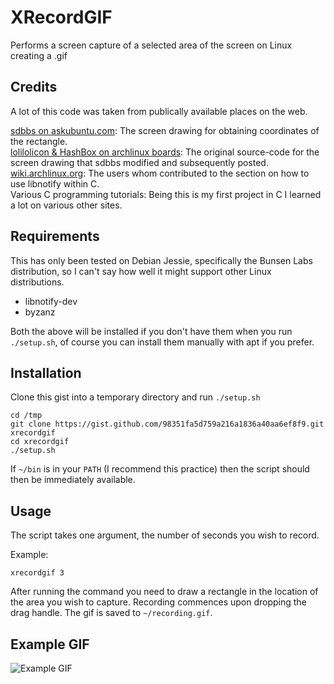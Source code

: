 XRecordGIF
==========

Performs a screen capture of a selected area of the screen on Linux creating a .gif

## Credits
A lot of this code was taken from publically available places on the web.

[sdbbs on askubuntu.com](http://askubuntu.com/questions/487725/how-can-i-draw-selection-rectangle-on-screen-for-my-script): The screen drawing for obtaining coordinates of the rectangle.  
[lolilolicon & HashBox on archlinux boards](https://bbs.archlinux.org/viewtopic.php?id=85378): The original source-code for the screen drawing that sdbbs modified and subsequently posted.  
[wiki.archlinux.org](https://wiki.archlinux.org/index.php/Desktop_notifications): The users whom contributed to the section on how to use libnotify within C.  
Various C programming tutorials: Being this is my first project in C I learned a lot on various other sites.  

## Requirements
This has only been tested on Debian Jessie, specifically the Bunsen Labs distribution, so I can't say how well it might support other Linux distributions.

 * libnotify-dev
 * byzanz

Both the above will be installed if you don't have them when you run `./setup.sh`, of course you can install them manually with apt if you prefer.

## Installation

Clone this gist into a temporary directory and run `./setup.sh`
```
cd /tmp
git clone https://gist.github.com/98351fa5d759a216a1836a40aa6ef8f9.git xrecordgif
cd xrecordgif
./setup.sh
```
If `~/bin` is in your `PATH` (I recommend this practice) then the script should then be immediately available.
## Usage

The script takes one argument, the number of seconds you wish to record.

Example:
```
xrecordgif 3
```

After running the command you need to draw a rectangle in the location of the area you wish to capture. Recording commences upon dropping the drag handle. The gif is saved to `~/recording.gif`.

## Example GIF

![Example GIF](https://raw.githubusercontent.com/nalipaz/xrecordgif/master/example.gif)
